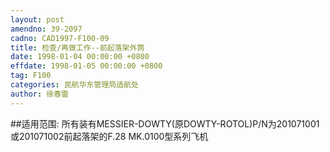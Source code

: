 ```yaml
---
layout: post
amendno: 39-2097
cadno: CAD1997-F100-09
title: 检查/再做工作--前起落架外筒
date: 1998-01-04 00:00:00 +0800
effdate: 1998-01-05 00:00:00 +0800
tag: F100
categories: 民航华东管理局适航处
author: 徐春雷
---
```


##适用范围:
所有装有MESSIER-DOWTY(原DOWTY-ROTOL)P/N为201071001或201071002前起落架的F.28 MK.0100型系列飞机

